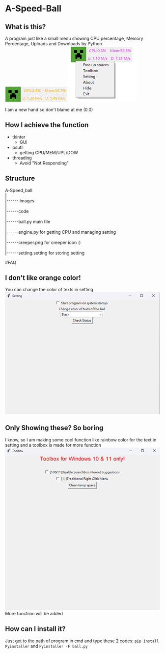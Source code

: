 # A-Speed-Ball

## What is this?
A program just like a small menu showing CPU percentage, Memory Percentage, Uploads and Downloads by Python
![Interface](Interface.png)
![Interface after right click](Interface2.png)

I am a new hand so don't blame at me (0.0)

## How I achieve the function
- tkinter
  - GUI
- psutil
  - getting CPU/MEM/UPL/DOW
- threading
  - Avoid "Not Responding"

## Structure

A-Speed_ball  
|  
|------ images  
|  
|------code  
         |  
         |------ball.py  main file  
         |  
         |------engine.py for getting CPU and managing setting  
         |  
         |------creeper.png for creeper icon :)  
         |  
         |------setting.setting for storing setting  

#FAQ

## I don't like orange color!
You can change the color of texts in setting
![setting](setting_page.png)

## Only Showing these? So boring
I know, so I am making some cool function like rainbow color for the text in setting and a toolbox is made for more function
![toolbox](toolbox.png)
More functiion will be added

## How can I install it?
Just get to the path of program in cmd and type these 2 codes:
`pip install Pyinstaller`
and 
`Pyinstaller -F ball.py`

































